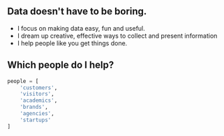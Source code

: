 <div class="home-Callout">
<div class="home-Callout_Left">

## Data doesn't have to be boring.

- I focus on making data easy, fun and useful.
- I dream up creative, effective ways to collect and present information
- I help people like you get things done.

</div>
<div class="home-Callout_Right">

## Which people do I help?

```python
people = [
    'customers',
    'visitors',
    'academics',
    'brands',
    'agencies',
    'startups'
]
```

</div>
</div>
